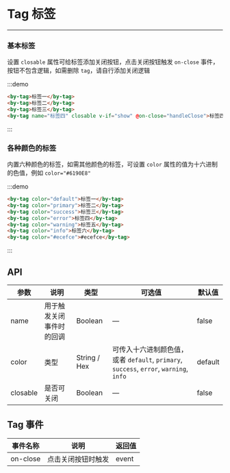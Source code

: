 # Tag 标签

----

### 基本标签

设置 `closable` 属性可给标签添加关闭按钮，点击关闭按钮触发 `on-close` 事件，按钮不包含逻辑，如需删除 `tag`，请自行添加关闭逻辑

:::demo
```html
<by-tag>标签一</by-tag>
<by-tag>标签二</by-tag>
<by-tag>标签三</by-tag>
<by-tag name="标签四" closable v-if="show" @on-close="handleClose">标签四</by-tag>
```
:::

### 各种颜色的标签

内置六种颜色的标签，如需其他颜色的标签，可设置 `color` 属性的值为十六进制的色值，例如 `color="#6190E8"`

:::demo
```html
<by-tag color="default">标签一</by-tag>
<by-tag color="primary">标签二</by-tag>
<by-tag color="success">标签三</by-tag>
<by-tag color="error">标签四</by-tag>
<by-tag color="warning">标签五</by-tag>
<by-tag color="info">标签六</by-tag>
<by-tag color="#ecefce">#ecefce</by-tag>
```
:::

## API

| 参数      | 说明          | 类型      | 可选值                           | 默认值  |
|---------- |-------------- |---------- |--------------------------------  |-------- |
| name | 用于触发关闭事件时的回调 | Boolean | — | false |
| color | 类型 | String / Hex | 可传入十六进制颜色值，或者 `default`, `primary`, `success`, `error`, `warning`, `info` | default |
| closable | 是否可关闭 | Boolean | — | false |

## Tag 事件

| 事件名称      | 说明          | 返回值  |
|---------- |-------------- |---------- |
| on-close | 点击关闭按钮时触发 | event |

<script>
  export default {
    data () {
      return {
        show: true
      }
    },
    methods: {
      handleClose (evt, name) {
        this.$message.info(`关闭标签 - ${name}`)
        this.show = false
      }
    }
  }
</script>
